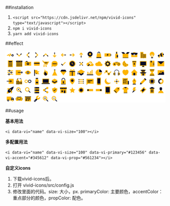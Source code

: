 ##installation  

1. `<script src="https://cdn.jsdelivr.net/npm/vivid-icons" type="text/javascript"></script>`  
2. `npm i vivid-icons`  
3. `yarn add vivid-icons`  

##effect  

![](../image/plugin/vivid-icons.jpg)

##usage

**基本用法**  

`<i data-vi="name" data-vi-size="100"></i>`  

**多配置用法**  

`<i data-vi="name" data-vi-size="100" data-vi-primary="#123456" data-vi-accent="#345612" data-vi-prop="#561234"></i>`

**自定义icons**

1. 下载vivid-icons后。  
2. 打开 vivid-icons/src/config.js  
3. 修改里面的代码。size: 大小，px. primaryColor: 主要颜色，accentColor：重点部分的颜色，propColor: 配色。  
